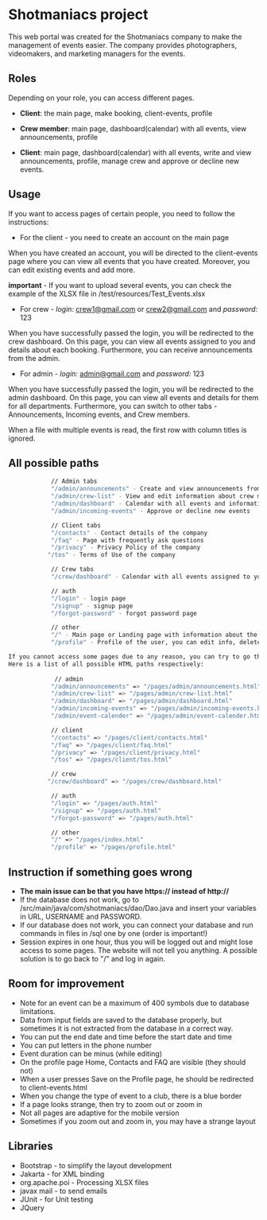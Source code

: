 # Shotmaniacs project

This web portal was created for the Shotmaniacs company to make the management of events easier. The company provides photographers, videomakers, and marketing managers for the events.


## Roles

Depending on your role, you can access different pages.

- **Client**: the main page, make booking, client-events, profile
 
 - **Crew member**: main page, dashboard(calendar) with all events, view announcements, profile
 
 - **Client**: main page, dashboard(calendar) with all events, write and view announcements, profile, manage crew and approve or decline new events.

## Usage

If you want to access pages of certain people, you need to follow the instructions:

- For the client - you need to create an account on the main page

When you have created an account, you will be directed to the client-events page where you can view all events that you have created. Moreover, you can edit existing events and add more.

**important** - If you want to upload several events, you can check the example of the XLSX file in /test/resources/Test_Events.xlsx

- For crew - *login:* crew1@gmail.com or crew2@gmail.com and *password:* 123

When you have successfully passed the login, you will be redirected to the crew dashboard. On this page, you can view all events assigned to you and details about each booking. Furthermore, you can receive announcements from the admin.  

- For admin - *login:* admin@gmail.com and *password:* 123

When you have successfully passed the login, you will be redirected to the admin dashboard. On this page, you can view all events and details for them for all departments. Furthermore, you can switch to other tabs - Announcements, Incoming events, and Crew members.  


When a file with multiple events is read, the first row with column titles is ignored.

## All possible paths

```bash
            // Admin tabs
            "/admin/announcements" - Create and view announcements from admin side
            "/admin/crew-list" - View and edit information about crew members
            "/admin/dashboard" - Calendar with all events and information about them
            "/admin/incoming-events" - Approve or decline new events 

            // Client tabs
            "/contacts" - Contact details of the company
            "/faq" - Page with frequently ask questions
            "/privacy" - Privacy Policy of the company
           "/tos" - Terms of Use of the company

            // Crew tabs
            "/crew/dashboard" - Calendar with all events assigned to you or with events to which you can apply

            // auth
            "/login" - login page
            "/signup" - signup page
            "/forgot-password" - forgot password page

            // other
            "/" - Main page or Landing page with information about the company
            "/profile" - Profile of the user, you can edit info, delete the account, and sign out

If you cannot access some pages due to any reason, you can try to go there via a link with an HTML file. 
Here is a list of all possible HTML paths respectively:
            
             // admin
            "/admin/announcements" => "/pages/admin/announcements.html"
            "/admin/crew-list" => "/pages/admin/crew-list.html"
            "/admin/dashboard" => "/pages/admin/dashboard.html"
            "/admin/incoming-events" => "/pages/admin/incoming-events.html"
            "/admin/event-calender" => "/pages/admin/event-calender.html"

            // client
            "/contacts" => "/pages/client/contacts.html"
            "/faq" => "/pages/client/faq.html"
            "/privacy" => "/pages/client/privacy.html"
            "/tos" => "/pages/client/tos.html"

            // crew
           "/crew/dashboard" => "/pages/crew/dashboard.html"

            // auth
            "/login" => "/pages/auth.html"
            "/signup" => "/pages/auth.html"
            "/forgot-password" => "/pages/auth.html"

            // other
            "/" => "/pages/index.html"
            "/profile" => "/pages/profile.html"
```

## Instruction if something goes wrong

- **The main issue can be that you have https:// instead of http://**
- If the database does not work, go to /src/main/java/com/shotmaniacs/dao/Dao.java and insert your variables in  URL, USERNAME and PASSWORD. 
- If our database does not work, you can connect your database and run commands in files in /sql one by one (order is important!)
-  Session expires in one hour, thus you will be logged out and might lose access to some pages. The website will not tell you anything. A possible solution is to go back to "/" and log in again.


## Room for improvement
- Note for an event can be a maximum of 400 symbols due to database limitations. 
- Data from input fields are saved to the database properly, but sometimes it is not extracted from the database in a correct way.
- You can put the end date and time before the start date and time
- You can put letters in the phone number
- Event duration can be minus (while editing)
- On the profile page Home, Contacts and FAQ are visible (they should not)
- When a user presses Save on the Profile page, he should be redirected to client-events.html
- When you change the type of event to a club, there is a blue border
- If a page looks strange, then try to zoom out or zoom in
- Not all pages are adaptive for the mobile version
- Sometimes if you zoom out and zoom in, you may have a strange layout


## Libraries
- Bootstrap - to simplify the layout development
- Jakarta - for XML binding
- org.apache.poi - Processing XLSX files
- javax mail - to send emails
- JUnit - for Unit testing
- JQuery

